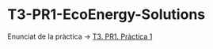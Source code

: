 # T3-PR1-EcoEnergy-Solutions

Enunciat de la pràctica -> [T3. PR1. Pràctica 1](https://docs.google.com/document/d/1bN0BW-bYcF3e6OlEpskeBdttGlS6fIVUBbqIXBqyyhY/edit?usp=sharing)
